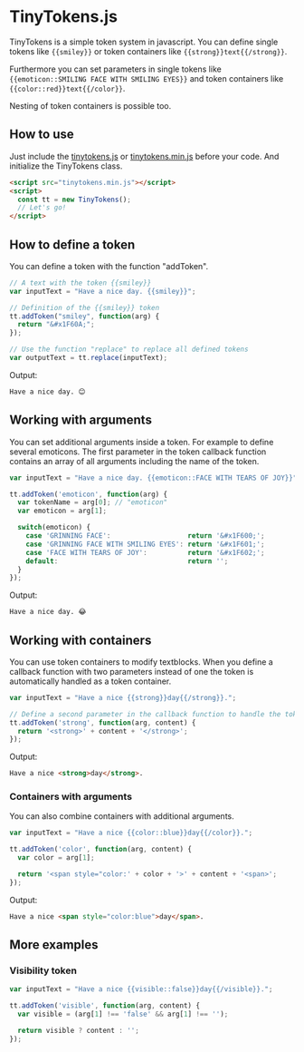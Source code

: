 # TinyTokens.js
TinyTokens is a simple token system in javascript. You can define single tokens like ``{{smiley}}`` or token containers like ``{{strong}}text{{/strong}}``.

Furthermore you can set parameters in single tokens like ``{{emoticon::SMILING FACE WITH SMILING EYES}}`` and token containers like ``{{color::red}}text{{/color}}``.

Nesting of token containers is possible too.

## How to use
Just include the [tinytokens.js](tinytokens.js) or [tinytokens.min.js](tinytokens.min.js) before your code. And initialize the TinyTokens class.

```html
<script src="tinytokens.min.js"></script>
<script>
  const tt = new TinyTokens();
  // Let's go!
</script>
```

## How to define a token
You can define a token with the function "addToken".

```js
// A text with the token {{smiley}}
var inputText = "Have a nice day. {{smiley}}";

// Definition of the {{smiley}} token
tt.addToken("smiley", function(arg) {
  return "&#x1F60A;";
});

// Use the function "replace" to replace all defined tokens
var outputText = tt.replace(inputText);
```

Output:
```html
Have a nice day. 😊
```

## Working with arguments
You can set additional arguments inside a token. For example to define several emoticons. The first parameter in the token callback function contains an array of all arguments including the name of the token.

```js
var inputText = "Have a nice day. {{emoticon::FACE WITH TEARS OF JOY}}";

tt.addToken('emoticon', function(arg) {
  var tokenName = arg[0]; // "emoticon"
  var emoticon = arg[1];

  switch(emoticon) {
    case 'GRINNING FACE':                   return '&#x1F600;';
    case 'GRINNING FACE WITH SMILING EYES': return '&#x1F601;';
    case 'FACE WITH TEARS OF JOY':          return '&#x1F602;';
    default:                                return '';
  }
});
```

Output:
```html
Have a nice day. 😂
```

## Working with containers
You can use token containers to modify textblocks. When you define a callback function with two parameters instead of one the token is automatically handled as a token container.

```js
var inputText = "Have a nice {{strong}}day{{/strong}}.";

// Define a second parameter in the callback function to handle the token as a container.
tt.addToken('strong', function(arg, content) {
  return '<strong>' + content + '</strong>';
});
```

Output:
```html
Have a nice <strong>day</strong>.
```

### Containers with arguments

You can also combine containers with additional arguments.

```js
var inputText = "Have a nice {{color::blue}}day{{/color}}.";

tt.addToken('color', function(arg, content) {
  var color = arg[1];

  return '<span style="color:' + color + '>' + content + '<span>';
});
```

Output:
```html
Have a nice <span style="color:blue">day</span>.
```

## More examples

### Visibility token
```js
var inputText = "Have a nice {{visible::false}}day{{/visible}}.";

tt.addToken('visible', function(arg, content) {
  var visible = (arg[1] !== 'false' && arg[1] !== '');

  return visible ? content : '';
});
```

